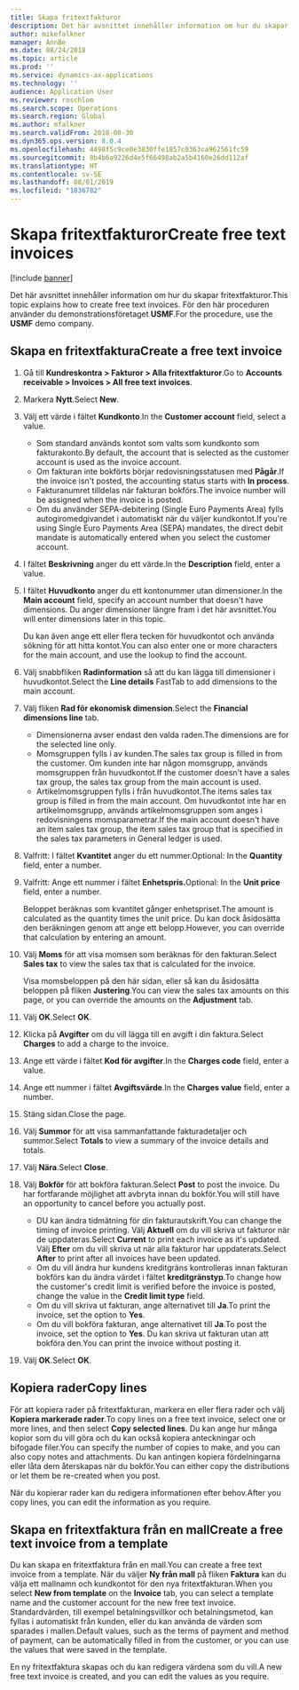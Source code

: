 ```yaml
---
title: Skapa fritextfakturor
description: Det här avsnittet innehåller information om hur du skapar fritextfakturor.
author: mikefalkner
manager: AnnBe
ms.date: 08/24/2018
ms.topic: article
ms.prod: ''
ms.service: dynamics-ax-applications
ms.technology: ''
audience: Application User
ms.reviewer: roschlom
ms.search.scope: Operations
ms.search.region: Global
ms.author: mfalkner
ms.search.validFrom: 2018-08-30
ms.dyn365.ops.version: 8.0.4
ms.openlocfilehash: 4498f5c9ce0e3830ffe1857c0363ca962561fc59
ms.sourcegitcommit: 8b4b6a9226d4e5f66498ab2a5b4160e26dd112af
ms.translationtype: HT
ms.contentlocale: sv-SE
ms.lasthandoff: 08/01/2019
ms.locfileid: "1836782"
---
```

# <a name="create-free-text-invoices"></a><span data-ttu-id="ff5b3-103">Skapa fritextfakturor</span><span class="sxs-lookup"><span data-stu-id="ff5b3-103">Create free text invoices</span></span>

[!include [banner](../includes/banner.md)]

<span data-ttu-id="ff5b3-104">Det här avsnittet innehåller information om hur du skapar fritextfakturor.</span><span class="sxs-lookup"><span data-stu-id="ff5b3-104">This topic explains how to create free text invoices.</span></span> <span data-ttu-id="ff5b3-105">För den här proceduren använder du demonstrationsföretaget **USMF**.</span><span class="sxs-lookup"><span data-stu-id="ff5b3-105">For the procedure, use the **USMF** demo company.</span></span>

## <a name="create-a-free-text-invoice"></a><span data-ttu-id="ff5b3-106">Skapa en fritextfaktura</span><span class="sxs-lookup"><span data-stu-id="ff5b3-106">Create a free text invoice</span></span>

1. <span data-ttu-id="ff5b3-107">Gå till **Kundreskontra \> Fakturor \> Alla fritextfakturor**.</span><span class="sxs-lookup"><span data-stu-id="ff5b3-107">Go to **Accounts receivable \> Invoices \> All free text invoices**.</span></span>
2. <span data-ttu-id="ff5b3-108">Markera **Nytt**.</span><span class="sxs-lookup"><span data-stu-id="ff5b3-108">Select **New**.</span></span>
3. <span data-ttu-id="ff5b3-109">Välj ett värde i fältet **Kundkonto**.</span><span class="sxs-lookup"><span data-stu-id="ff5b3-109">In the **Customer account** field, select a value.</span></span>

    * <span data-ttu-id="ff5b3-110">Som standard används kontot som valts som kundkonto som fakturakonto.</span><span class="sxs-lookup"><span data-stu-id="ff5b3-110">By default, the account that is selected as the customer account is used as the invoice account.</span></span>
    * <span data-ttu-id="ff5b3-111">Om fakturan inte bokförts börjar redovisningsstatusen med **Pågår**.</span><span class="sxs-lookup"><span data-stu-id="ff5b3-111">If the invoice isn't posted, the accounting status starts with **In process**.</span></span>
    * <span data-ttu-id="ff5b3-112">Fakturanumret tilldelas när fakturan bokförs.</span><span class="sxs-lookup"><span data-stu-id="ff5b3-112">The invoice number will be assigned when the invoice is posted.</span></span>
    * <span data-ttu-id="ff5b3-113">Om du använder SEPA-debitering (Single Euro Payments Area) fylls autogiromedgivandet i automatiskt när du väljer kundkontot.</span><span class="sxs-lookup"><span data-stu-id="ff5b3-113">If you're using Single Euro Payments Area (SEPA) mandates, the direct debit mandate is automatically entered when you select the customer account.</span></span>

4. <span data-ttu-id="ff5b3-114">I fältet **Beskrivning** anger du ett värde.</span><span class="sxs-lookup"><span data-stu-id="ff5b3-114">In the **Description** field, enter a value.</span></span>
5. <span data-ttu-id="ff5b3-115">I fältet **Huvudkonto** anger du ett kontonummer utan dimensioner.</span><span class="sxs-lookup"><span data-stu-id="ff5b3-115">In the **Main account** field, specify an account number that doesn't have dimensions.</span></span> <span data-ttu-id="ff5b3-116">Du anger dimensioner längre fram i det här avsnittet.</span><span class="sxs-lookup"><span data-stu-id="ff5b3-116">You will enter dimensions later in this topic.</span></span>

    <span data-ttu-id="ff5b3-117">Du kan även ange ett eller flera tecken för huvudkontot och använda sökning för att hitta kontot.</span><span class="sxs-lookup"><span data-stu-id="ff5b3-117">You can also enter one or more characters for the main account, and use the lookup to find the account.</span></span>

6. <span data-ttu-id="ff5b3-118">Välj snabbfliken **Radinformation** så att du kan lägga till dimensioner i huvudkontot.</span><span class="sxs-lookup"><span data-stu-id="ff5b3-118">Select the **Line details** FastTab to add dimensions to the main account.</span></span>
7. <span data-ttu-id="ff5b3-119">Välj fliken **Rad för ekonomisk dimension**.</span><span class="sxs-lookup"><span data-stu-id="ff5b3-119">Select the **Financial dimensions line** tab.</span></span>

    * <span data-ttu-id="ff5b3-120">Dimensionerna avser endast den valda raden.</span><span class="sxs-lookup"><span data-stu-id="ff5b3-120">The dimensions are for the selected line only.</span></span>
    * <span data-ttu-id="ff5b3-121">Momsgruppen fylls i av kunden.</span><span class="sxs-lookup"><span data-stu-id="ff5b3-121">The sales tax group is filled in from the customer.</span></span> <span data-ttu-id="ff5b3-122">Om kunden inte har någon momsgrupp, används momsgruppen från huvudkontot.</span><span class="sxs-lookup"><span data-stu-id="ff5b3-122">If the customer doesn't have a sales tax group, the sales tax group from the main account is used.</span></span>
    * <span data-ttu-id="ff5b3-123">Artikelmomsgruppen fylls i från huvudkontot.</span><span class="sxs-lookup"><span data-stu-id="ff5b3-123">The items sales tax group is filled in from the main account.</span></span> <span data-ttu-id="ff5b3-124">Om huvudkontot inte har en artikelmomsgrupp, används artikelmomsgruppen som anges i redovisningens momsparametrar.</span><span class="sxs-lookup"><span data-stu-id="ff5b3-124">If the main account doesn't have an item sales tax group, the item sales tax group that is specified in the sales tax parameters in General ledger is used.</span></span>

8. <span data-ttu-id="ff5b3-125">Valfritt: I fältet **Kvantitet** anger du ett nummer.</span><span class="sxs-lookup"><span data-stu-id="ff5b3-125">Optional: In the **Quantity** field, enter a number.</span></span>
9. <span data-ttu-id="ff5b3-126">Valfritt: Ange ett nummer i fältet **Enhetspris.**</span><span class="sxs-lookup"><span data-stu-id="ff5b3-126">Optional: In the **Unit price** field, enter a number.</span></span>

    <span data-ttu-id="ff5b3-127">Beloppet beräknas som kvantitet gånger enhetspriset.</span><span class="sxs-lookup"><span data-stu-id="ff5b3-127">The amount is calculated as the quantity times the unit price.</span></span> <span data-ttu-id="ff5b3-128">Du kan dock åsidosätta den beräkningen genom att ange ett belopp.</span><span class="sxs-lookup"><span data-stu-id="ff5b3-128">However, you can override that calculation by entering an amount.</span></span>

10. <span data-ttu-id="ff5b3-129">Välj **Moms** för att visa momsen som beräknas för den fakturan.</span><span class="sxs-lookup"><span data-stu-id="ff5b3-129">Select **Sales tax** to view the sales tax that is calculated for the invoice.</span></span>

    <span data-ttu-id="ff5b3-130">Visa momsbeloppen på den här sidan, eller så kan du åsidosätta beloppen på fliken **Justering**.</span><span class="sxs-lookup"><span data-stu-id="ff5b3-130">You can view the sales tax amounts on this page, or you can override the amounts on the **Adjustment** tab.</span></span>

11. <span data-ttu-id="ff5b3-131">Välj **OK**.</span><span class="sxs-lookup"><span data-stu-id="ff5b3-131">Select **OK**.</span></span>
12. <span data-ttu-id="ff5b3-132">Klicka på **Avgifter** om du vill lägga till en avgift i din faktura.</span><span class="sxs-lookup"><span data-stu-id="ff5b3-132">Select **Charges** to add a charge to the invoice.</span></span>
13. <span data-ttu-id="ff5b3-133">Ange ett värde i fältet **Kod för avgifter**.</span><span class="sxs-lookup"><span data-stu-id="ff5b3-133">In the **Charges code** field, enter a value.</span></span>
14. <span data-ttu-id="ff5b3-134">Ange ett nummer i fältet **Avgiftsvärde**.</span><span class="sxs-lookup"><span data-stu-id="ff5b3-134">In the **Charges value** field, enter a number.</span></span>
15. <span data-ttu-id="ff5b3-135">Stäng sidan.</span><span class="sxs-lookup"><span data-stu-id="ff5b3-135">Close the page.</span></span>
16. <span data-ttu-id="ff5b3-136">Välj **Summor** för att visa sammanfattande fakturadetaljer och summor.</span><span class="sxs-lookup"><span data-stu-id="ff5b3-136">Select **Totals** to view a summary of the invoice details and totals.</span></span>
17. <span data-ttu-id="ff5b3-137">Välj **Nära**.</span><span class="sxs-lookup"><span data-stu-id="ff5b3-137">Select **Close**.</span></span>
18. <span data-ttu-id="ff5b3-138">Välj **Bokför** för att bokföra fakturan.</span><span class="sxs-lookup"><span data-stu-id="ff5b3-138">Select **Post** to post the invoice.</span></span> <span data-ttu-id="ff5b3-139">Du har fortfarande möjlighet att avbryta innan du bokför.</span><span class="sxs-lookup"><span data-stu-id="ff5b3-139">You will still have an opportunity to cancel before you actually post.</span></span>

    * <span data-ttu-id="ff5b3-140">DU kan ändra tidmätning för din fakturautskrift.</span><span class="sxs-lookup"><span data-stu-id="ff5b3-140">You can change the timing of invoice printing.</span></span> <span data-ttu-id="ff5b3-141">Välj **Aktuell** om du vill skriva ut fakturor när de uppdateras.</span><span class="sxs-lookup"><span data-stu-id="ff5b3-141">Select **Current** to print each invoice as it's updated.</span></span> <span data-ttu-id="ff5b3-142">Välj **Efter** om du vill skriva ut när alla fakturor har uppdaterats.</span><span class="sxs-lookup"><span data-stu-id="ff5b3-142">Select **After** to print after all invoices have been updated.</span></span>
    * <span data-ttu-id="ff5b3-143">Om du vill ändra hur kundens kreditgräns kontrolleras innan fakturan bokförs kan du ändra värdet i fältet **kreditgränstyp**.</span><span class="sxs-lookup"><span data-stu-id="ff5b3-143">To change how the customer's credit limit is verified before the invoice is posted, change the value in the **Credit limit type** field.</span></span>
    * <span data-ttu-id="ff5b3-144">Om du vill skriva ut fakturan, ange alternativet till **Ja**.</span><span class="sxs-lookup"><span data-stu-id="ff5b3-144">To print the invoice, set the option to **Yes**.</span></span>
    * <span data-ttu-id="ff5b3-145">Om du vill bokföra fakturan, ange alternativet till **Ja**.</span><span class="sxs-lookup"><span data-stu-id="ff5b3-145">To post the invoice, set the option to **Yes**.</span></span> <span data-ttu-id="ff5b3-146">Du kan skriva ut fakturan utan att bokföra den.</span><span class="sxs-lookup"><span data-stu-id="ff5b3-146">You can print the invoice without posting it.</span></span>

19. <span data-ttu-id="ff5b3-147">Välj **OK**.</span><span class="sxs-lookup"><span data-stu-id="ff5b3-147">Select **OK**.</span></span>

## <a name="copy-lines"></a><span data-ttu-id="ff5b3-148">Kopiera rader</span><span class="sxs-lookup"><span data-stu-id="ff5b3-148">Copy lines</span></span>
<span data-ttu-id="ff5b3-149">För att kopiera rader på fritextfakturan, markera en eller flera rader och välj **Kopiera markerade rader**.</span><span class="sxs-lookup"><span data-stu-id="ff5b3-149">To copy lines on a free text invoice, select one or more lines, and then select **Copy selected lines**.</span></span> <span data-ttu-id="ff5b3-150">Du kan ange hur många kopior som du vill göra och du kan också kopiera anteckningar och bifogade filer.</span><span class="sxs-lookup"><span data-stu-id="ff5b3-150">You can specify the number of copies to make, and you can also copy notes and attachments.</span></span> <span data-ttu-id="ff5b3-151">Du kan antingen kopiera fördelningarna eller låta dem återskapas när du bokför.</span><span class="sxs-lookup"><span data-stu-id="ff5b3-151">You can either copy the distributions or let them be re-created when you post.</span></span>

<span data-ttu-id="ff5b3-152">När du kopierar rader kan du redigera informationen efter behov.</span><span class="sxs-lookup"><span data-stu-id="ff5b3-152">After you copy lines, you can edit the information as you require.</span></span>

## <a name="create-a-free-text-invoice-from-a-template"></a><span data-ttu-id="ff5b3-153">Skapa en fritextfaktura från en mall</span><span class="sxs-lookup"><span data-stu-id="ff5b3-153">Create a free text invoice from a template</span></span>
<span data-ttu-id="ff5b3-154">Du kan skapa en fritextfaktura från en mall.</span><span class="sxs-lookup"><span data-stu-id="ff5b3-154">You can create a free text invoice from a template.</span></span> <span data-ttu-id="ff5b3-155">När du väljer **Ny från mall** på fliken **Faktura** kan du välja ett mallnamn och kundkontot för den nya fritextfakturan.</span><span class="sxs-lookup"><span data-stu-id="ff5b3-155">When you select **New from template** on the **Invoice** tab, you can select a template name and the customer account for the new free text invoice.</span></span> <span data-ttu-id="ff5b3-156">Standardvärden, till exempel betalningsvillkor och betalningsmetod, kan fyllas i automatiskt från kunden, eller du kan använda de värden som sparades i mallen.</span><span class="sxs-lookup"><span data-stu-id="ff5b3-156">Default values, such as the terms of payment and method of payment, can be automatically filled in from the customer, or you can use the values that were saved in the template.</span></span>

<span data-ttu-id="ff5b3-157">En ny fritextfaktura skapas och du kan redigera värdena som du vill.</span><span class="sxs-lookup"><span data-stu-id="ff5b3-157">A new free text invoice is created, and you can edit the values as you require.</span></span>
